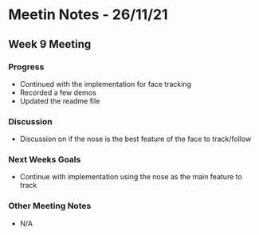 # Meetin Notes - 26/11/21

## Week 9 Meeting 

### Progress 

- Continued with the implementation for face tracking 
- Recorded a few demos 
- Updated the readme file 


### Discussion 

- Discussion on if the nose is the best feature of the face to track/follow 


### Next Weeks Goals 

- Continue with implementation using the nose as the main feature to track 


### Other Meeting Notes 

- N/A
